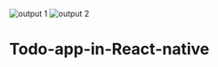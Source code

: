 ![output 1](https://user-images.githubusercontent.com/97836526/150327066-0fea5aef-78f1-43e4-a208-dccd59f2e1ab.jpeg)
![output 2](https://user-images.githubusercontent.com/97836526/150327126-12bd101f-a4e0-440a-b57c-e1833107f90c.jpeg)

# Todo-app-in-React-native
